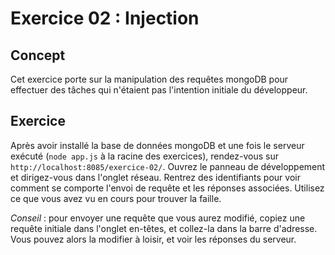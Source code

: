 # Exercice 02 : Injection

## Concept

Cet exercice porte sur la manipulation des requêtes mongoDB pour effectuer des tâches qui n'étaient pas l'intention initiale du développeur.

## Exercice

Après avoir installé la base de données mongoDB et une fois le serveur exécuté (`node app.js` à la racine des exercices), rendez-vous sur `http://localhost:8085/exercice-02/`. Ouvrez le panneau de développement et dirigez-vous dans l'onglet réseau. Rentrez des identifiants pour voir comment se comporte l'envoi de requête et les réponses associées. Utilisez ce que vous avez vu en cours pour trouver la faille.

*Conseil* : pour envoyer une requête que vous aurez modifié, copiez une requête initiale dans l'onglet en-têtes, et collez-la dans la barre d'adresse. Vous pouvez alors la modifier à loisir, et voir les réponses du serveur.